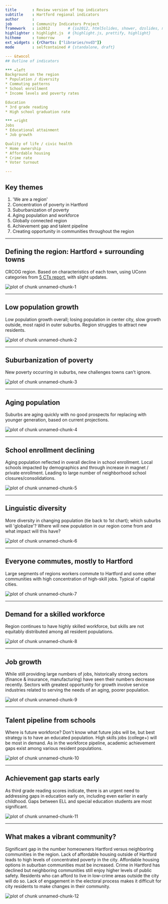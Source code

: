 ```yaml
---
title       : Review version of top indicators
subtitle    : Hartford regional indicators
author      : 
job         : Community Indicators Project
framework   : io2012        # {io2012, html5slides, shower, dzslides, minimal ...}
highlighter : highlight.js  # {highlight.js, prettify, highlight}
hitheme     : tomorrow      # 
ext_widgets : {rCharts: ["libraries/nvd3"]} 
mode        : selfcontained # {standalone, draft}

--- &twocol
## Outline of indicators

*** =left
Background on the region
* Population / diversity
* Commuting patterns
* School enrollment
* Income levels and poverty rates

Education
* 3rd grade reading
* High school graduation rate

*** =right
Jobs
* Educational attainment
* Job growth

Quality of life / civic health
* Home ownership
* Affordable housing
* Crime rate
* Voter turnout

---
```

## Key themes

1. 'We are a region'
2. Concentration of poverty in Hartford
3. Suburbanization of poverty
4. Aging population and workforce
5. Globally connected region
6. Achievement gap and talent pipeline
7. Creating opportunity in communities throughout the region

---

## Defining the region: Hartford + surrounding towns

CRCOG region. Based on characteristics of each town, using UConn categories from [5 CTs report](http://ctsdc.uconn.edu/projections/5cts.html), with slight updates. 

![plot of chunk unnamed-chunk-1](assets/fig/unnamed-chunk-1.png) 


---
## Low population growth

Low population growth overall; losing population in center city, slow growth outside, most rapid in outer suburbs. Region struggles to attract new residents. 

![plot of chunk unnamed-chunk-2](assets/fig/unnamed-chunk-2.png) 


--- 
## Suburbanization of poverty

New poverty occurring in suburbs, new challenges towns can't ignore. 

![plot of chunk unnamed-chunk-3](assets/fig/unnamed-chunk-3.png) 


---
## Aging population

Suburbs are aging quickly with no good prospects for replacing with younger generation, based on current projections. 

![plot of chunk unnamed-chunk-4](assets/fig/unnamed-chunk-4.png) 


--- 
## School enrollment declining

Aging population reflected in overall decline in school enrollment. Local schools impacted by demographics and through increase in magnet / private enrollment. Leading to large number of neighborhood school closures/consolidations.

![plot of chunk unnamed-chunk-5](assets/fig/unnamed-chunk-5.png) 


--- 
## Linguistic diversity

More diversity in changing population (tie back to 1st chart); which suburbs will 'globalize'? Where will new population in our region come from and what impact will this have?

![plot of chunk unnamed-chunk-6](assets/fig/unnamed-chunk-6.png) 


--- 
## Everyone commutes, mostly to Hartford

Large segments of regions workers commute to Hartford and some other communities with high concentration of high-skill jobs. Typical of capital cities.

![plot of chunk unnamed-chunk-7](assets/fig/unnamed-chunk-7.png) 



--- 
## Demand for a skilled workforce

Region continues to have highly skilled workforce, but skills are not equitably distributed among all resident populations. 

![plot of chunk unnamed-chunk-8](assets/fig/unnamed-chunk-8.png) 


--- 
## Job growth

While still providing large numbers of jobs, historically strong sectors (finance & insurance, manufacturing) have seen their numbers decrease recently. Sectors with greatest opportunity for growth involve service industries related to serving the needs of an aging, poorer population.  

![plot of chunk unnamed-chunk-9](assets/fig/unnamed-chunk-9.png) 


--- 
## Talent pipeline from schools

Where is future workforce? Don't know what future jobs will be, but best strategy is to have an educated population. High skills jobs (college+) will be most in demand. As in the workforce pipeline, academic achievement gaps exist among various resident populations. 

![plot of chunk unnamed-chunk-10](assets/fig/unnamed-chunk-10.png) 


--- 
## Achievement gap starts early

As third grade reading scores indicate, there is an urgent need to addressing gaps in education early on, including even earlier in early childhood.  Gaps between ELL and special education students are most significant.

![plot of chunk unnamed-chunk-11](assets/fig/unnamed-chunk-11.png) 



--- 
## What makes a vibrant community?

Significant gap in the number homeowners Hartford versus neighboring communities in the region. Lack of affordable housing outside of Hartford leads to high levels of concentrated poverty in the city. Affordable housing options in suburban communities must be increased. Crime in Hartford has declined but neighboring communities still enjoy higher levels of public safety. Residents who can afford to live in low-crime areas outside the city will do so. Lack of engagement in the electoral process makes it difficult for city residents to make changes in their community. 

![plot of chunk unnamed-chunk-12](assets/fig/unnamed-chunk-12.png) 


